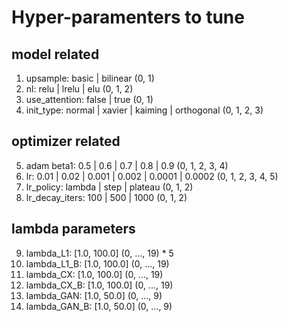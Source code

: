 # Hyper-paramenters to tune

## model related

1. upsample: basic | bilinear (0, 1)
2. nl: relu | lrelu | elu (0, 1, 2)
3. use_attention: false | true (0, 1)
4. init_type: normal | xavier | kaiming | orthogonal (0, 1, 2, 3)

## optimizer related

5. adam beta1: 0.5 | 0.6 | 0.7 | 0.8 | 0.9 (0, 1, 2, 3, 4)
6. lr: 0.01 | 0.02 | 0.001 | 0.002 | 0.0001 | 0.0002 (0, 1, 2, 3, 4, 5)
7. lr_policy: lambda | step | plateau (0, 1, 2)
8. lr_decay_iters: 100 | 500 | 1000 (0, 1, 2)

## lambda parameters

9. lambda_L1: [1.0, 100.0] (0, ..., 19) * 5
10. lambda_L1_B: [1.0, 100.0] (0, ..., 19)
11. lambda_CX: [1.0, 100.0] (0, ..., 19)
12. lambda_CX_B: [1.0, 100.0] (0, ..., 19)
13. lambda_GAN: [1.0, 50.0] (0, ..., 9)
14. lambda_GAN_B: [1.0, 50.0] (0, ..., 9)
